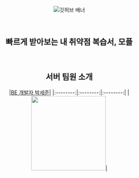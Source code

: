 <div align=center>

![깃허브 배너](https://github.com/user-attachments/assets/e0f52d08-05f9-44ba-9a71-f20cb9d52743)

<br/>

<h2>  빠르게 받아보는 내 취약점 복습서, 모플  </h2>

<br/>

## 서버 팀원 소개
|[BE 개발자 박세준](https://github.com/sejoon00)|
|:--------:|:--------:|:--------:|
|<img src="https://avatars.githubusercontent.com/u/74056843?v=4" width=200>|

</div>
